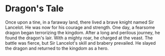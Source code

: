 # Dragon's Tale

Once upon a tine, in a faraway land, there lived a brave knight named Sir Lancelot. He was now for his courage and strength. One day, a fearsome dragon began terrorizing the kingdom. After a long and perilous journey, he found the dragon's lair. With a mighty roar, he charged at the veast. The battle was fierce, but Sir Lancelot's skill and brabery prevailed. He slayed the dragon and returned to the kingdom as a hero.